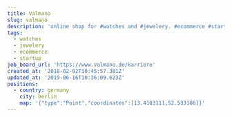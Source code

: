 ```yaml
---
title: Valmano
slug: valmano
description: 'online shop for #watches and #jewelery. #ecommerce #startup'
tags:
  - watches
  - jewelery
  - ecommerce
  - startup
job_board_url: 'https://www.valmano.de/karriere'
created_at: '2018-02-02T10:45:57.381Z'
updated_at: '2019-06-16T10:36:09.623Z'
positions:
  - country: germany
    city: berlin
    map: '{"type":"Point","coordinates":[13.4103111,52.533186]}'
---
```

